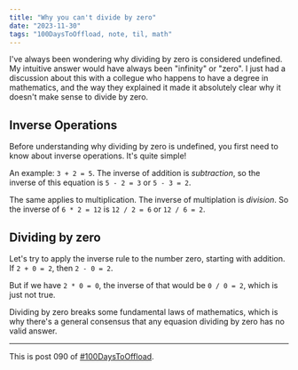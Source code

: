 ```yaml
---
title: "Why you can't divide by zero"
date: "2023-11-30"
tags: "100DaysToOffload, note, til, math"
---
```


I've always been wondering why dividing by zero is considered undefined. My intuitive answer would have always been "infinity" or "zero". I just had a discussion about this with a collegue who happens to have a degree in mathematics, and the way they explained it made it absolutely clear why it doesn't make sense to divide by zero.

## Inverse Operations

Before understanding why dividing by zero is undefined, you first need to know about inverse operations. It's quite simple!

An example: `3 + 2 = 5`. The inverse of addition is *subtraction*, so the inverse of this equation is `5 - 2 = 3` or `5 - 3 = 2`.

The same applies to multiplication. The inverse of multiplation is *division*. So the inverse of `6 * 2 = 12` is `12 / 2 = 6` or `12 / 6 = 2`.

## Dividing by zero

Let's try to apply the inverse rule to the number zero, starting with addition. If `2 + 0 = 2`, then `2 - 0 = 2`.

But if we have `2 * 0 = 0`, the inverse of that would be `0 / 0 = 2`, which is just not true.

Dividing by zero breaks some fundamental laws of mathematics, which is why there's a general consensus that any equasion dividing by zero has no valid answer.

---

This is post 090 of [#100DaysToOffload](https://100daystooffload.com/).
